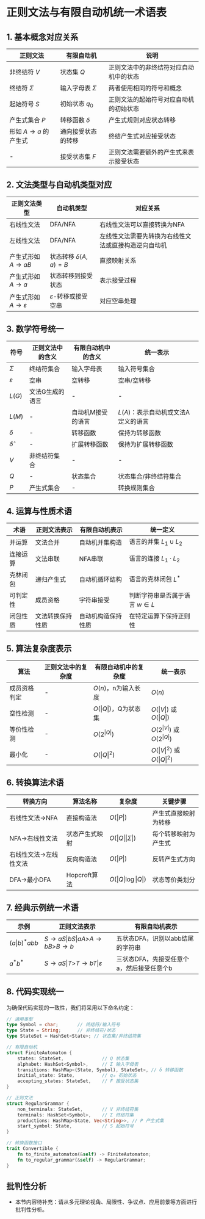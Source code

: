 # 正则文法与有限自动机统一术语表

## 1. 基本概念对应关系

| 正则文法 | 有限自动机 | 说明 |
|---------|-----------|------|
| 非终结符 $V$ | 状态集 $Q$ | 正则文法中的非终结符对应自动机中的状态 |
| 终结符 $\Sigma$ | 输入字母表 $\Sigma$ | 两者使用相同的符号和概念 |
| 起始符号 $S$ | 初始状态 $q_0$ | 正则文法的起始符号对应自动机的初始状态 |
| 产生式集合 $P$ | 转移函数 $\delta$ | 产生式规则对应状态转移 |
| 形如 $A \to a$ 的产生式 | 通向接受状态的转移 | 终结产生式对应接受状态 |
| - | 接受状态集 $F$ | 正则文法需要额外的产生式来表示接受状态 |

## 2. 文法类型与自动机类型对应

| 正则文法类型 | 自动机类型 | 对应关系 |
|------------|-----------|---------|
| 右线性文法 | DFA/NFA | 右线性文法可以直接转换为NFA |
| 左线性文法 | DFA/NFA | 左线性文法需要先转换为右线性文法或直接构造逆向自动机 |
| 产生式形如 $A \to aB$ | 状态转移 $\delta(A, a) = B$ | 直接映射关系 |
| 产生式形如 $A \to a$ | 状态转移到接受状态 | 表示接受过程 |
| 产生式形如 $A \to \varepsilon$ | $\varepsilon$-转移或接受空串 | 对应空串处理 |

## 3. 数学符号统一

| 符号 | 正则文法中的含义 | 有限自动机中的含义 | 统一表示 |
|-----|---------------|-------------------|----------|
| $\Sigma$ | 终结符集合 | 输入字母表 | 输入符号集合 |
| $\varepsilon$ | 空串 | 空转移 | 空串/空转移 |
| $L(G)$ | 文法G生成的语言 | - | - |
| $L(M)$ | - | 自动机M接受的语言 | $L(A)$：表示自动机或文法A定义的语言 |
| $\delta$ | - | 转移函数 | 保持为转移函数 |
| $\hat{\delta}$ | - | 扩展转移函数 | 保持为扩展转移函数 |
| $V$ | 非终结符集合 | - | - |
| $Q$ | - | 状态集合 | 状态集合/非终结符集合 |
| $P$ | 产生式集合 | - | 转换规则集合 |

## 4. 运算与性质术语

| 术语 | 正则文法表示 | 有限自动机表示 | 统一定义 |
|-----|------------|---------------|---------|
| 并运算 | 文法合并 | 自动机并集构造 | 语言的并集 $L_1 \cup L_2$ |
| 连接运算 | 文法串联 | NFA串联 | 语言的连接 $L_1 \cdot L_2$ |
| 克林闭包 | 递归产生式 | 自动机循环结构 | 语言的克林闭包 $L^*$ |
| 可判定性 | 成员资格 | 字符串接受 | 判断字符串是否属于语言 $w \in L$ |
| 闭包性质 | 文法转换保持性质 | 自动机构造保持性质 | 在特定运算下保持正则性 |

## 5. 算法复杂度表示

| 算法 | 正则文法中的复杂度 | 有限自动机中的复杂度 | 统一表示 |
|-----|-----------------|-------------------|---------|
| 成员资格判定 | - | $O(n)$，n为输入长度 | $O(n)$ |
| 空性检测 | - | $O(\|Q\|)$，Q为状态集 | $O(\|V\|)$ 或 $O(\|Q\|)$ |
| 等价性检测 | - | $O(2^{\|Q\|})$ | $O(2^{\|V\|})$ 或 $O(2^{\|Q\|})$ |
| 最小化 | - | $O(\|Q\|^2)$ | $O(\|V\|^2)$ 或 $O(\|Q\|^2)$ |

## 6. 转换算法术语

| 转换方向 | 算法名称 | 复杂度 | 关键步骤 |
|---------|---------|------|---------|
| 右线性文法→NFA | 直接构造法 | $O(\|P\|)$ | 产生式直接映射为转移 |
| NFA→右线性文法 | 状态产生式映射 | $O(\|Q\|\|\Sigma\|)$ | 每个转移映射为产生式 |
| 右线性文法→左线性文法 | 反向构造法 | $O(\|P\|)$ | 反转产生式方向 |
| DFA→最小DFA | Hopcroft算法 | $O(\|Q\|\log\|Q\|)$ | 状态等价类划分 |

## 7. 经典示例统一术语

| 示例 | 正则文法表示 | 有限自动机表示 |
|-----|------------|---------------|
| $(a\|b)^*abb$ | $S \to aS \| bS \| aA$\>$A \to bB$\>$B \to b$ | 五状态DFA，识别以abb结尾的字符串 |
| $a^*b^*$ | $S \to aS \| T$\>$T \to bT \| \varepsilon$ | 三状态DFA，先接受任意个a，然后接受任意个b |

## 8. 代码实现统一

为确保代码实现的一致性，我们将采用以下命名约定：

```rust
// 通用类型
type Symbol = char;       // 终结符/输入符号
type State = String;      // 非终结符/状态
type StateSet = HashSet<State>; // 状态集/非终结符集

// 有限自动机
struct FiniteAutomaton {
    states: StateSet,              // Q 状态集
    alphabet: HashSet<Symbol>,     // Σ 输入字母表
    transitions: HashMap<(State, Symbol), StateSet>, // δ 转移函数
    initial_state: State,          // q₀ 初始状态
    accepting_states: StateSet,    // F 接受状态集
}

// 正则文法
struct RegularGrammar {
    non_terminals: StateSet,       // V 非终结符集
    terminals: HashSet<Symbol>,    // Σ 终结符集
    productions: HashMap<State, Vec<String>>, // P 产生式集
    start_symbol: State,           // S 起始符号
}

// 转换函数接口
trait Convertible {
    fn to_finite_automaton(&self) -> FiniteAutomaton;
    fn to_regular_grammar(&self) -> RegularGrammar;
}
```


## 批判性分析

- 本节内容待补充：请从多元理论视角、局限性、争议点、应用前景等方面进行批判性分析。
